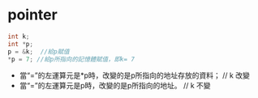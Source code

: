 # pointer

```c++
int k;
int *p;
p = &k;  //給p賦值
*p = 7; //給p所指向的記憶體賦值，即k= 7
```
* 當“=”的左運算元是*p時，改變的是p所指向的地址存放的資料；  // k 改變
* 當“=”的左運算元是p時，改變的是p所指向的地址。  // k 不變

